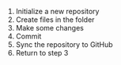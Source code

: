 1. Initialize a new repository
2. Create files in the folder
3. Make some changes
4. Commit
5. Sync the repository to GitHub
6. Return to step 3
